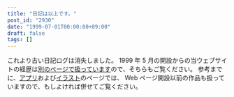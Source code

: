 ```yaml
---
title: "日記は以上です。"
post_id: "2930"
date: "1999-07-01T00:00:00+09:00"
draft: false
tags: []
---
```


<!--これより古いログは消失しました。-->


これより古い日記ログは消失しました。 1999 年 5 月の開設からの当ウェブサイトの経歴は[別のページで扱っています](/category/archives)ので、そちらもご覧ください。 参考までに、[アプリ](/category/products/apps)および[イラスト](/category/products/illustration)のページでは、 Web ページ開設以前の作品も扱っていますので、もしよければ併せてご覧ください。
